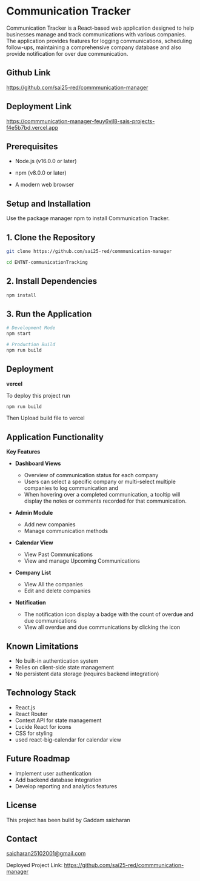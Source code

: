 # Communication Tracker

Communication Tracker is a React-based web application designed to help businesses manage and track communications with various companies. The application provides features for logging communications, scheduling follow-ups, maintaining a comprehensive company database and also provide notification for over due communication.

## Github Link
https://github.com/sai25-red/commmunication-manager

## Deployment Link
https://commmunication-manager-feuy6vjl8-sais-projects-f4e5b7bd.vercel.app

## Prerequisites
* Node.js (v16.0.0 or later)

* npm (v8.0.0 or later)

* A modern web browser

## Setup and Installation

Use the package manager npm to install Communication Tracker.

## 1. Clone the Repository

```bash
git clone https://github.com/sai25-red/commmunication-manager

cd ENTNT-communicationTracking
```

## 2. Install Dependencies

```bash
npm install
```
## 3. Run the Application
```bash
# Development Mode
npm start

# Production Build
npm run build
```

## Deployment

**vercel**

To deploy this project run
```bash
npm run build
```

Then Upload build file to vercel

## Application Functionality

**Key Features**

* **Dashboard Views**
    * Overview of communication status for each company
    * Users can select a specific company or multi-select multiple companies to log communication and 
    * When hovering over a completed communication, a tooltip will display the notes or comments recorded for that communication.

  
* **Admin Module**
    * Add new companies
    * Manage communication methods

   

* **Calendar View**
    * View Past Communications
    * View and manage Upcoming Communications

   
   
* **Company List**
    * View All the companies
    * Edit and delete companies

   

* **Notification**
    * The notification icon display a badge with the count of overdue and due communications
    * View all overdue and due communications by clicking the icon
 


## Known Limitations
* No built-in authentication system
* Relies on client-side state management
* No persistent data storage (requires backend integration)

## Technology Stack
* React.js
* React Router
* Context API for state management
* Lucide React for icons
* CSS for styling
* used react-big-calendar for calendar view

## Future Roadmap
* Implement user authentication
* Add backend database integration
* Develop reporting and analytics features


## License
This project has been bulid by Gaddam saicharan

## Contact
saicharan25102001@gmail.com

Deployed Project Link: https://github.com/sai25-red/commmunication-manager


